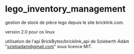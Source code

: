 # lego_inventory_management

gestion de stock de pièce lego depuis le site bricklink.com.

version 2.0 pour os linux

utilisation de l'api BrickBytes/bricklink_api de Szieberth Ádám "sziebadam@gmail.com" sous licence MIT.